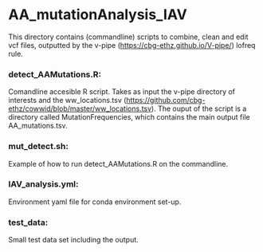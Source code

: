 # AA_mutationAnalysis_IAV

This directory contains (commandline) scripts to combine, clean and edit vcf files, outputted by the v-pipe (https://cbg-ethz.github.io/V-pipe/) lofreq rule.

### detect_AAMutations.R:
Comandline accesible R script. Takes as input the v-pipe directory of interests and the ww_locations.tsv (https://github.com/cbg-ethz/cowwid/blob/master/ww_locations.tsv). The ouput of the script is a directory called MutationFrequencies, which contains the main output file AA_mutations.tsv.

### mut_detect.sh:
Example of how to run detect_AAMutations.R on the commandline.

### IAV_analysis.yml:
Environment yaml file for conda environment set-up.

### test_data:
Small test data set including the output.
